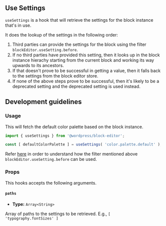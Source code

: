 ## Use Settings

`useSettings` is a hook that will retrieve the settings for the block instance that's in use.

It does the lookup of the settings in the following order:

1. Third parties can provide the settings for the block using the filter `blockEditor.useSetting.before`.
2. If no third parties have provided this setting, then it looks up in the block instance hierachy starting from the current block and working its way upwards to its ancestors.
3. If that doesn't prove to be successful in getting a value, then it falls back to the settings from the block editor store.
4. If none of the above steps prove to be successful, then it's likely to be a deprecated setting and the deprecated setting is used instead.

## Development guidelines

### Usage

This will fetch the default color palette based on the block instance.

```jsx
import { useSettings } from '@wordpress/block-editor';

const [ defaultColorPalette ] = useSettings( 'color.palette.default' );
```

Refer [here](https://github.com/WordPress/gutenberg/blob/HEAD/docs/how-to-guides/curating-the-editor-experience.md?plain=1#L330) in order to understand how the filter mentioned above `blockEditor.useSetting.before` can be used.

### Props

This hooks accepts the following arguments.

#### `paths`

-   **Type:** `Array<String>`

Array of paths to the settings to be retrieved. E.g., `[ 'typography.fontSizes' ]`
